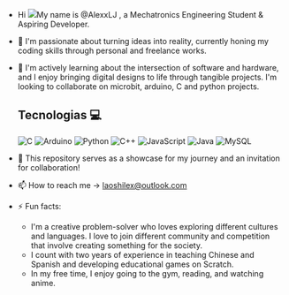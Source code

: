 - Hi ![](https://user-images.githubusercontent.com/18350557/176309783-0785949b-9127-417c-8b55-ab5a4333674e.gif)My name is @AlexxLJ , a Mechatronics Engineering Student & Aspiring Developer.
- 👀 I'm passionate about turning ideas into reality, currently honing my coding skills through personal and freelance works.  
- 🌱 I'm actively learning about the intersection of software and hardware,  and I enjoy bringing digital designs to life through tangible projects. I'm looking to collaborate on microbit, arduino, C and python projects.
   ## Tecnologias 💻
   ![C](https://img.shields.io/badge/c-%2300599C.svg?style=for-the-badge&logo=c&logoColor=white)
![Arduino](https://img.shields.io/badge/-Arduino-00979D?style=for-the-badge&logo=Arduino&logoColor=white)
![Python](https://img.shields.io/badge/python-3670A0?style=for-the-badge&logo=python&logoColor=ffdd54)
![C++](https://img.shields.io/badge/c++-%2300599C.svg?style=for-the-badge&logo=c%2B%2B&logoColor=white)
![JavaScript](https://img.shields.io/badge/javascript-%23323330.svg?style=for-the-badge&logo=javascript&logoColor=%23F7DF1E)
![Java](https://img.shields.io/badge/java-%23ED8B00.svg?style=for-the-badge&logo=openjdk&logoColor=white)
![MySQL](https://img.shields.io/badge/mysql-%2300f.svg?style=for-the-badge&logo=mysql&logoColor=white)
- 💞️ This repository serves as a showcase for my journey and an invitation for collaboration! 
- 📫 How to reach me -> laoshilex@outlook.com



  
- ⚡ Fun facts:
  - I'm a creative problem-solver who loves exploring different cultures and languages. I love to join different community and competition that involve creating something for the society.
  - I count with two years of experience in teaching Chinese and Spanish and developing educational games on Scratch.
  - In my free time, I enjoy going to the gym, reading, and watching anime.
  
<!---
AlexxLJ/AlexxLJ is a ✨ special ✨ repository because its `README.md` (this file) appears on your GitHub profile.
You can click the Preview link to take a look at your changes.
--->
